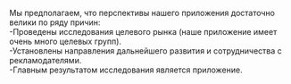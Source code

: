 Мы предполагаем, что перспективы нашего приложения достаточно велики по ряду причин:<br>
-Проведены исследования целевого рынка (наше приложение имеет очень много целевых групп).<br>
-Установлены направления дальнейшего развития и сотрудничества  с рекламодателями.<br>
-Главным результатом исследования является приложение. <br>
 
